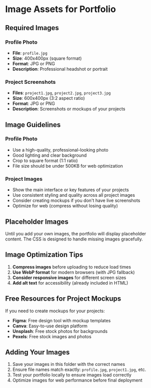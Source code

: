 # Image Assets for Portfolio

## Required Images

### Profile Photo
- **File**: `profile.jpg`
- **Size**: 400x400px (square format)
- **Format**: JPG or PNG
- **Description**: Professional headshot or portrait

### Project Screenshots
- **Files**: `project1.jpg`, `project2.jpg`, `project3.jpg`
- **Size**: 600x400px (3:2 aspect ratio)
- **Format**: JPG or PNG
- **Description**: Screenshots or mockups of your projects

## Image Guidelines

### Profile Photo
- Use a high-quality, professional-looking photo
- Good lighting and clear background
- Crop to square format (1:1 ratio)
- File size should be under 500KB for web optimization

### Project Images
- Show the main interface or key features of your projects
- Use consistent styling and quality across all project images
- Consider creating mockups if you don't have live screenshots
- Optimize for web (compress without losing quality)

## Placeholder Images

Until you add your own images, the portfolio will display placeholder content. The CSS is designed to handle missing images gracefully.

## Image Optimization Tips

1. **Compress images** before uploading to reduce load times
2. **Use WebP format** for modern browsers (with JPG fallback)
3. **Consider responsive images** for different screen sizes
4. **Add alt text** for accessibility (already included in HTML)

## Free Resources for Project Mockups

If you need to create mockups for your projects:
- **Figma**: Free design tool with mockup templates
- **Canva**: Easy-to-use design platform
- **Unsplash**: Free stock photos for backgrounds
- **Pexels**: Free stock images and photos

## Adding Your Images

1. Save your images in this folder with the correct names
2. Ensure file names match exactly: `profile.jpg`, `project1.jpg`, etc.
3. Test your portfolio locally to ensure images load correctly
4. Optimize images for web performance before final deployment
